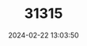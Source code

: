 ---
title: "31315"
category: "Dipterocarpus gracilis"
draft: false
date: 2024-02-22 13:03:50
languages:
  Tagalog: ["Apitong"]
  Malay: ["Keruing", "Keruing kesat"]
  Thai: ["Yang Siang"]
---